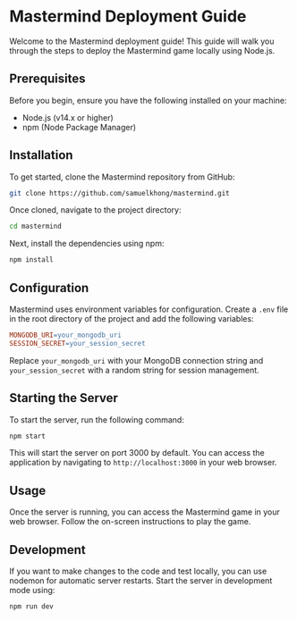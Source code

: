 # Mastermind Deployment Guide

Welcome to the Mastermind deployment guide! This guide will walk you through the steps to deploy the Mastermind game locally using Node.js.

## Prerequisites

Before you begin, ensure you have the following installed on your machine:

- Node.js (v14.x or higher)
- npm (Node Package Manager)

## Installation

To get started, clone the Mastermind repository from GitHub:

```bash
git clone https://github.com/samuelkhong/mastermind.git
```

Once cloned, navigate to the project directory:

```bash
cd mastermind
```

Next, install the dependencies using npm:

```bash
npm install
```

## Configuration

Mastermind uses environment variables for configuration. Create a `.env` file in the root directory of the project and add the following variables:

```makefile
MONGODB_URI=your_mongodb_uri
SESSION_SECRET=your_session_secret
```

Replace `your_mongodb_uri` with your MongoDB connection string and `your_session_secret` with a random string for session management.

## Starting the Server

To start the server, run the following command:

```bash
npm start
```

This will start the server on port 3000 by default. You can access the application by navigating to `http://localhost:3000` in your web browser.

## Usage

Once the server is running, you can access the Mastermind game in your web browser. Follow the on-screen instructions to play the game.

## Development

If you want to make changes to the code and test locally, you can use nodemon for automatic server restarts. Start the server in development mode using:

```bash
npm run dev
```


